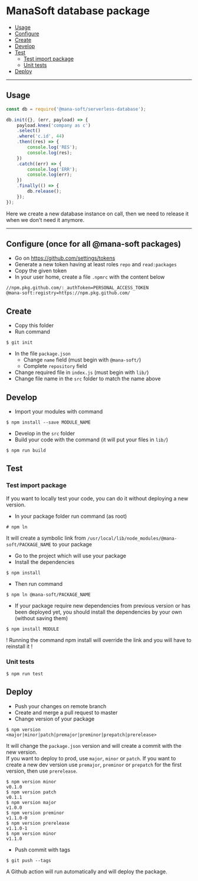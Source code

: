 # ManaSoft database package

* [Usage](#usage)
* [Configure](#configure)
* [Create](#create)
* [Develop](#develop)
* [Test](#test)
    * [Test import package](#test-import-package)
    * [Unit tests](#unit-tests)
* [Deploy](#deploy)

----

## Usage
```javascript
const db = require('@mana-soft/serverless-database');

db.init({}, (err, payload) => {
    payload.knex('company as c')
    .select()
    .where('c.id', 44)
    .then((res) => {
        console.log('RES');
        console.log(res);
    })
    .catch((err) => {
        console.log('ERR');
        console.log(err);
    })
    .finally(() => {
        db.release();
    });
});
```
Here we create a new database instance on call, then we need to release it when we don't need it anymore.

---

## Configure (once for all @mana-soft packages)
* Go on https://github.com/settings/tokens
* Generate a new token having at least roles `repo` and `read:packages`
* Copy the given token
* In your user home, create a file `.npmrc` with the content below
```
//npm.pkg.github.com/:_authToken=PERSONAL_ACCESS_TOKEN
@mana-soft:registry=https://npm.pkg.github.com/
```

## Create
* Copy this folder
* Run command
```
$ git init
```
* In the file `package.json`
    * Change `name` field (must begin with `@mana-soft/`)
    * Complete `repository` field
* Change required file in `index.js` (must begin with `lib/`)
* Change file name in the `src` folder to match the name above

## Develop
* Import your modules with command
```
$ npm install --save MODULE_NAME
```
* Develop in the `src` folder
* Build your code with the command (it will put your files in `lib/`)
```
$ npm run build
```

## Test
### Test import package
If you want to locally test your code, you can do it without deploying a new version.
* In your package folder run command (as root)
```
# npm ln
```
It will create a symbolic link from `/usr/local/lib/node_modules/@mana-soft/PACKAGE_NAME` to your package
* Go to the project which will use your package
* Install the dependencies
```
$ npm install
```
* Then run command
```
$ npm ln @mana-soft/PACKAGE_NAME
```
* If your package require new dependencies from previous version or has been deployed yet, you should install the dependencies by your own (without saving them)
```
$ npm install MODULE
```
! Running the command npm install will override the link and you will have to reinstall it !

### Unit tests
```
$ npm run test
```

## Deploy
* Push your changes on remote branch
* Create and merge a pull request to master
* Change version of your package
```
$ npm version <major|minor|patch|premajor|preminor|prepatch|prerelease>
```
It will change the `package.json` version and will create a commit with the new version.  
If you want to deploy to prod, use `major`, `minor` or `patch`. If you want to create a new dev version use `premajor`, `preminor` or `prepatch` for the first version, then use `prerelease`.
```
$ npm version minor
v0.1.0
$ npm version patch
v0.1.1
$ npm version major
v1.0.0
$ npm version preminor
v1.1.0-0
$ npm version prerelease
v1.1.0-1
$ npm version minor
v1.1.0
```
* Push commit with tags
```
$ git push --tags
```
A Github action will run automatically and will deploy the package.